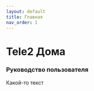 ```yaml
---
layout: default
title: Главная
nav_order: 1
---
```


# Tele2 Дома

### Руководство пользователя

Какой-то текст
